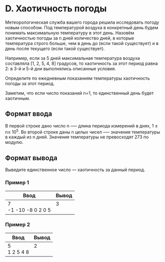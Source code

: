 # D. Хаотичность погоды

Метеорологическая служба вашего города решила исследовать погоду новым способом. Под температурой воздуха в конкретный день будем понимать максимальную температуру в этот день. Назовём хаотичностью погоды за n дней количество дней, в которые температура строго больше, чем в день до (если такой существует) и в день после текущего (если такой существует). 

Например, если за 5 дней максимальная температура воздуха составляла [1, 2, 5, 4, 8] градусов, то хаотичность за этот период равна 2: в 3-й и 5-й дни выполнялись описанные условия.

Определите по ежедневным показаниям температуры хаотичность погоды за этот период.

Заметим, что если число показаний n=1, то единственный день будет хаотичным.

## Формат ввода

В первой строке дано число n –— длина периода измерений в днях, 1 ≤ n≤ 10<sup>5</sup>. Во второй строке даны n целых чисел –— значения температуры в каждый из n дней. Значения температуры не превосходят 273 по модулю.

## Формат вывода

Выведите единственное число — хаотичность за данный период.

### Пример 1

<table class="sample-tests">
  <thead>
     <tr>
        <th>Ввод</th>
        <th>Вывод</th>
     </tr>
  </thead>
  <tbody>
     <tr>
        <td>
            7<br>
            -1 -10 -8 0 2 0 5<br>
        </td>
        <td>
            3<br>
            <br>
        </td>
     </tr>
  </tbody>
</table>

### Пример 2

<table class="sample-tests">
  <thead>
     <tr>
        <th>Ввод</th>
        <th>Вывод</th>
     </tr>
  </thead>
  <tbody>
     <tr>
        <td>
            5<br>
            1 2 5 4 8<br>
        </td>
        <td>
            2<br>
            <br>
        </td>
     </tr>
  </tbody>
</table>
